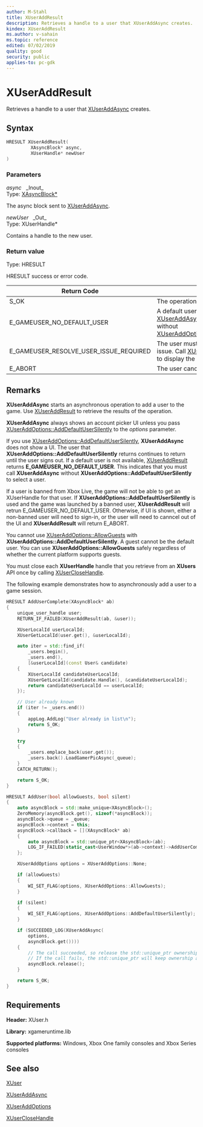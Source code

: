 ```yaml
---
author: M-Stahl
title: XUserAddResult
description: Retrieves a handle to a user that XUserAddAsync creates.
kindex: XUserAddResult
ms.author: v-sahain
ms.topic: reference
edited: 07/02/2019
quality: good
security: public
applies-to: pc-gdk
---
```


# XUserAddResult  

Retrieves a handle to a user that [XUserAddAsync](xuseraddasync.md) creates.  

## Syntax  
  
```cpp
HRESULT XUserAddResult(  
         XAsyncBlock* async,  
         XUserHandle* newUser  
)  
```  
  
### Parameters  
  
*async* &nbsp;&nbsp;\_Inout\_  
Type: [XAsyncBlock*](../../xasync/structs/xasyncblock.md)  

The async block sent to [XUserAddAsync](xuseraddasync.md).  

*newUser* &nbsp;&nbsp;\_Out\_  
Type: XUserHandle*  

Contains a handle to the new user.  

### Return value

Type: HRESULT
  
HRESULT success or error code.  

| Return Code           | Description             |
|-----------------------|-------------------------|
| S_OK                  | The operation succeeded. |
| E_GAMEUSER_NO_DEFAULT_USER | A default user is not available. [XUserAddAsync](xuseraddasync.md) needs to be called without [XUserAddOptions::AddDefaultUserSilently](../enums/xuseraddoptions.md). |
| E_GAMEUSER_RESOLVE_USER_ISSUE_REQUIRED | The user must use a UI to resolve the issue. Call [XUserResolveIssueWithUiAsync](xuserresolveissuewithuiasync.md) to display the UI to the user. |
| E_ABORT | The user canceled the operation. |
  
## Remarks

**XUserAddAsync** starts an asynchronous operation to add a user to the game. Use 
[XUserAddResult](xuseraddresult.md) to retrieve the results of the operation.  
  
**XUserAddAsync** always shows an account picker UI unless you pass 
[XUserAddOptions::AddDefaultUserSilently](../enums/xuseraddoptions.md) 
to the *options* parameter.
  
If you use [XUserAddOptions::AddDefaultUserSilently](../enums/xuseraddoptions.md), **XUserAddAsync** does not show 
a UI. The user that **XUserAddOptions::AddDefaultUserSilently** returns continues to return until the user 
signs out. If a default user is not available, [XUserAddResult](xuseraddresult.md) returns 
**E_GAMEUSER_NO_DEFAULT_USER**. This indicates that you must call  **XUserAddAsync** without 
**XUserAddOptions::AddDefaultUserSilently** to select a user.

If a user is banned from Xbox Live, the game will not be able to get an XUserHandle for that user. 
If **XUserAddOptions::AddDefaultUserSilently** is used and the game was launched by a banned user, 
**XUserAddResult** will retrun E_GAMEUSER_NO_DEFAULT_USER. Otherwise, if UI is shown, either a non-banned 
user will need to sign-in, or the user will need to canncel out of the UI and **XUserAddResult** will 
return E_ABORT.

You cannot use [XUserAddOptions::AllowGuests](../enums/xuseraddoptions.md) with **XUserAddOptions::AddDefaultUserSilently**. A guest 
cannot be the default user. You can use **XUserAddOptions::AllowGuests** safely regardless of whether the current platform 
supports guests.

You must close each **XUserHandle** handle that you retrieve from an **XUsers** API once by calling 
[XUserCloseHandle](xuserclosehandle.md).  


  
The following example demonstrates how to asynchronously add a user to a game session.
  
```cpp
HRESULT AddUserComplete(XAsyncBlock* ab)
{
    unique_user_handle user;
    RETURN_IF_FAILED(XUserAddResult(ab, &user));

    XUserLocalId userLocalId;
    XUserGetLocalId(user.get(), &userLocalId);

    auto iter = std::find_if(
        _users.begin(),
        _users.end(),
        [&userLocalId](const User& candidate)
    {
        XUserLocalId candidateUserLocalId;
        XUserGetLocalId(candidate.Handle(), &candidateUserLocalId);
        return candidateUserLocalId == userLocalId;
    });

    // User already known
    if (iter != _users.end())
    {
        appLog.AddLog("User already in list\n");
        return S_OK;
    }

    try
    {
        _users.emplace_back(user.get());
        _users.back().LoadGamerPicAsync(_queue);
    }
    CATCH_RETURN();

    return S_OK;
}

HRESULT AddUser(bool allowGuests, bool silent)
{
    auto asyncBlock = std::make_unique<XAsyncBlock>();
    ZeroMemory(asyncBlock.get(), sizeof(*asyncBlock));
    asyncBlock->queue = _queue;
    asyncBlock->context = this;
    asyncBlock->callback = [](XAsyncBlock* ab)
    {
        auto asyncBlock = std::unique_ptr<XAsyncBlock>(ab);
        LOG_IF_FAILED(static_cast<UserWindow*>(ab->context)->AddUserComplete(ab));
    };

    XUserAddOptions options = XUserAddOptions::None;

    if (allowGuests)
    {
        WI_SET_FLAG(options, XUserAddOptions::AllowGuests);
    }

    if (silent)
    {
        WI_SET_FLAG(options, XUserAddOptions::AddDefaultUserSilently);
    }

    if (SUCCEEDED_LOG(XUserAddAsync(
        options,
        asyncBlock.get())))
    {
        // The call succeeded, so release the std::unique_ptr ownership of XAsyncBlock* since the callback will take over ownership.
        // If the call fails, the std::unique_ptr will keep ownership and delete the XAsyncBlock*
        asyncBlock.release();
    }

    return S_OK;
}
```

  
## Requirements  
  
**Header:** XUser.h
  
**Library:** xgameruntime.lib  
  
**Supported platforms:** Windows, Xbox One family consoles and Xbox Series consoles  
  
## See also

[XUser](../xuser_members.md)
  
[XUserAddAsync](xuseraddasync.md)

[XUserAddOptions](../enums/xuseraddoptions.md)

[XUserCloseHandle](xuserclosehandle.md)